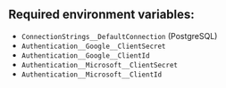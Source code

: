 ## Required environment variables:

 - `ConnectionStrings__DefaultConnection` (PostgreSQL)
 - `Authentication__Google__ClientSecret`
 - `Authentication__Google__ClientId`
 - `Authentication__Microsoft__ClientSecret`
 - `Authentication__Microsoft__ClientId`
